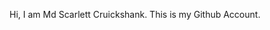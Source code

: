Hi, I am Md Scarlett Cruickshank. This is my Github Account.

<!---
Scarlet120/Scarlet120 is a ✨ special ✨ repository because its `README.md` (this file) appears on your GitHub profile.
You can click the Preview link to take a look at your changes.
--->
